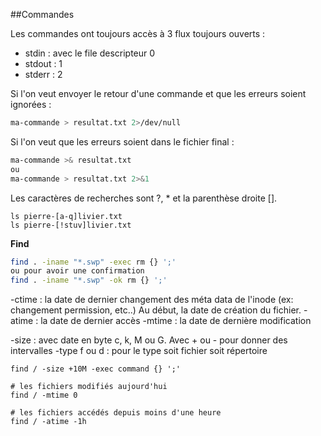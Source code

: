 ##Commandes

Les commandes ont toujours accès à 3 flux toujours ouverts : 
- stdin : avec le file descripteur 0
- stdout : 1
- stderr : 2

Si l'on veut envoyer le retour d'une commande et que les erreurs soient ignorées : 

  ````sh
  ma-commande > resultat.txt 2>/dev/null
  ````

Si l'on veut que les erreurs soient dans le fichier final : 
  
  ````sh
  ma-commande >& resultat.txt
  ou 
  ma-commande > resultat.txt 2>&1
  ````

Les caractères de recherches sont ?, * et la parenthèse droite []. 
  ````
  ls pierre-[a-q]livier.txt
  ls pierre-[!stuv]livier.txt
  ````
  
**Find**

  ````sh
  find . -iname "*.swp" -exec rm {} ';'
  ou pour avoir une confirmation
  find . -iname "*.swp" -ok rm {} ';' 
  ````
-ctime : la date de dernier changement des méta data de l'inode (ex: changement permission, etc..) Au début, la date de création du fichier. 
-atime : la date de dernier accès
-mtime : la date de dernière modification

-size : avec date en byte c, k, M ou G. Avec + ou - pour donner des intervalles
-type f ou d : pour le type soit fichier soit répertoire

  ````
  find / -size +10M -exec command {} ';'
  
  # les fichiers modifiés aujourd'hui
  find / -mtime 0
  
  # les fichiers accédés depuis moins d'une heure
  find / -atime -1h
  ````
  
